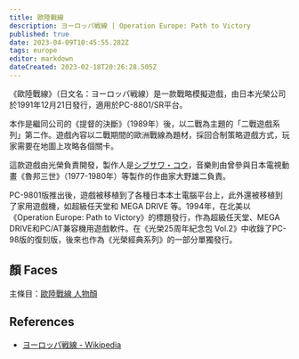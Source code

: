 ```yaml
---
title: 歐陸戰線
description: ヨーロッパ戦線 | Operation Europe: Path to Victory
published: true
date: 2023-04-09T10:45:55.282Z
tags: europe
editor: markdown
dateCreated: 2023-02-18T20:26:28.505Z
---
```


《歐陸戰線》（日文名：ヨーロッパ戦線）是一款戰略模擬遊戲，由日本光榮公司於1991年12月21日發行，適用於PC-8801/SR平台。

本作是繼同公司的《提督的決斷》（1989年）後，以二戰為主題的「二戰遊戲系列」第二作。遊戲內容以二戰期間的歐洲戰線為題材，採回合制策略遊戲方式，玩家需要在地圖上攻略各個關卡。

這款遊戲由光榮負責開發，製作人是[シブサワ・コウ]()，音樂則由曾參與日本電視動畫《魯邦三世》（1977-1980年）等製作的作曲家大野雄二負責。

PC-9801版推出後，遊戲被移植到了各種日本本土電腦平台上，此外還被移植到了家用遊戲機，如超級任天堂和 MEGA DRIVE 等。1994年，在北美以《Operation Europe: Path to Victory》的標題發行，作為超級任天堂、MEGA DRIVE和PC/AT兼容機用遊戲軟件。在《光榮25周年紀念包 Vol.2》中收錄了PC-98版的復刻版，後來也作為《光榮經典系列》的一部分單獨發行。

## 顏 Faces

主條目：[歐陸戰線 人物顏](/遊戲/歐陸戰線/人物顏)

## References

- [ヨーロッパ戦線 \- Wikipedia](https://ja.wikipedia.org/wiki/%E3%83%A8%E3%83%BC%E3%83%AD%E3%83%83%E3%83%91%E6%88%A6%E7%B7%9A)
